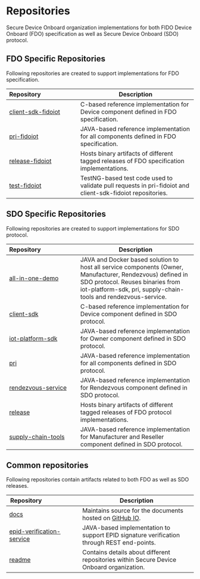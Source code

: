 # Repositories

Secure Device Onboard organization implementations for both FIDO Device Onboard (FDO) specification
as well as Secure Device Onboard (SDO) protocol.

## FDO Specific Repositories

Following repositories are created to support implementations for FDO specification.

| Repository&nbsp;&nbsp;&nbsp;&nbsp;&nbsp;&nbsp;&nbsp;&nbsp;&nbsp;&nbsp;&nbsp;&nbsp;&nbsp;&nbsp;&nbsp;&nbsp;&nbsp;&nbsp;&nbsp;&nbsp;&nbsp; | Description |
|---|---|
| [client-sdk-fidoiot](https://github.com/secure-device-onboard/client-sdk-fidoiot) | C-based reference implementation for Device component defined in FDO specification. |
| [pri-fidoiot](https://github.com/secure-device-onboard/pri-fidoiot) | JAVA-based reference implementation for all components defined in FDO specification. |
| [release-fidoiot](https://github.com/secure-device-onboard/release-fidoiot) | Hosts binary artifacts of different tagged releases of FDO specification implementations. |
| [test-fidoiot](https://github.com/secure-device-onboard/test-fidoiot) | TestNG-based test code used to validate pull requests in pri-fidoiot and client-sdk-fidoiot repositories. |

## SDO Specific Repositories

Following repositories are created to support implementations for SDO protocol.

| Repository&nbsp;&nbsp;&nbsp;&nbsp;&nbsp;&nbsp;&nbsp;&nbsp;&nbsp;&nbsp;&nbsp;&nbsp;&nbsp;&nbsp;&nbsp;&nbsp;&nbsp;&nbsp;&nbsp;&nbsp;&nbsp; | Description |
|---|---|
| [all-in-one-demo](https://github.com/secure-device-onboard/all-in-one-demo) | JAVA and Docker based solution to host all service components (Owner, Manufacturer, Rendezvous) defined in SDO protocol. Reuses binaries from iot-platform-sdk, pri, supply-chain-tools and rendezvous-service. |
| [client-sdk](https://github.com/secure-device-onboard/client-sdk) | C-based reference implementation for Device component defined in SDO protocol. |
| [iot-platform-sdk](https://github.com/secure-device-onboard/iot-platform-sdk) | JAVA-based reference implementation for Owner component defined in SDO protocol. |
| [pri](https://github.com/secure-device-onboard/pri) | JAVA-based reference implementation for all components defined in SDO protocol. |
| [rendezvous-service](https://github.com/secure-device-onboard/rendezvous-service) | JAVA-based reference implementation for Rendezvous component defined in SDO protocol. |
| [release](https://github.com/secure-device-onboard/release-fidoiot) | Hosts binary artifacts of different tagged releases of FDO protocol implementations. |
| [supply-chain-tools](https://github.com/secure-device-onboard/supply-chain-tools) | JAVA-based reference implementation for Manufacturer and Reseller component defined in SDO protocol. |

## Common repositories

Following repositories contain artifacts related to both FDO as well as SDO releases.

| Repository&nbsp;&nbsp;&nbsp;&nbsp;&nbsp;&nbsp;&nbsp;&nbsp;&nbsp;&nbsp;&nbsp;&nbsp;&nbsp;&nbsp;&nbsp;&nbsp;&nbsp;&nbsp;&nbsp;&nbsp;&nbsp; | Description |
|---|---|
| [docs](https://github.com/secure-device-onboard/docs) | Maintains source for the documents hosted on [GitHub IO](https://secure-device-onboard.github.io/docs). |
| [epid-verification-service](https://github.com/secure-device-onboard/epid-verification-service) | JAVA-based implementation to support EPID signature verification through REST end-points. |
| [readme](https://github.com/secure-device-onboard/readme) | Contains details about different repositories within Secure Device Onboard organization. |
